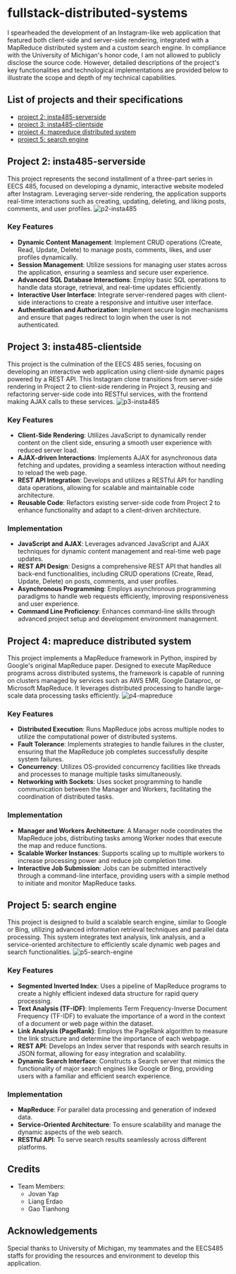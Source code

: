 # fullstack-distributed-systems
I spearheaded the development of an Instagram-like web application that featured both client-side and server-side rendering, integrated with a MapReduce distributed system and a custom search engine. In compliance with the University of Michigan's honor code, I am not allowed to publicly disclose the source code. However, detailed descriptions of the project's key functionalities and technological implementations are provided below to illustrate the scope and depth of my technical capabilities.

## List of projects and their specifications
- [project 2: insta485-serverside](https://eecs485staff.github.io/p2-insta485-serverside/)
- [project 3: insta485-clientside](https://eecs485staff.github.io/p3-insta485-clientside/)
- [project 4: mapreduce distributed system](https://eecs485staff.github.io/p4-mapreduce/)
- [project 5: search engine](https://eecs485staff.github.io/p5-search-engine/)

## Project 2: insta485-serverside
This project represents the second installment of a three-part series in EECS 485, focused on developing a dynamic, interactive website modeled after Instagram. Leveraging server-side rendering, the application supports real-time interactions such as creating, updating, deleting, and liking posts, comments, and user profiles.
![p2-insta485](./p2-insta485.png)

### Key Features
- **Dynamic Content Management**: Implement CRUD operations (Create, Read, Update, Delete) to manage posts, comments, likes, and user profiles dynamically.
- **Session Management**: Utilize sessions for managing user states across the application, ensuring a seamless and secure user experience.
- **Advanced SQL Database Interactions**: Employ basic SQL operations to handle data storage, retrieval, and real-time updates efficiently.
- **Interactive User Interface**: Integrate server-rendered pages with client-side interactions to create a responsive and intuitive user interface.
- **Authentication and Authorization**: Implement secure login mechanisms and ensure that pages redirect to login when the user is not authenticated.

## Project 3: insta485-clientside
This project is the culmination of the EECS 485 series, focusing on developing an interactive web application using client-side dynamic pages powered by a REST API. This Instagram clone transitions from server-side rendering in Project 2 to client-side rendering in Project 3, reusing and refactoring server-side code into RESTful services, with the frontend making AJAX calls to these services.
![p3-insta485](./p3-insta485.png)

### Key Features
- **Client-Side Rendering**: Utilizes JavaScript to dynamically render content on the client side, ensuring a smooth user experience with reduced server load.
- **AJAX-driven Interactions**: Implements AJAX for asynchronous data fetching and updates, providing a seamless interaction without needing to reload the web page.
- **REST API Integration**: Develops and utilizes a RESTful API for handling data operations, allowing for scalable and maintainable code architecture.
- **Reusable Code**: Refactors existing server-side code from Project 2 to enhance functionality and adapt to a client-driven architecture.

### Implementation
- **JavaScript and AJAX**: Leverages advanced JavaScript and AJAX techniques for dynamic content management and real-time web page updates.
- **REST API Design**: Designs a comprehensive REST API that handles all back-end functionalities, including CRUD operations (Create, Read, Update, Delete) on posts, comments, and user profiles.
- **Asynchronous Programming**: Employs asynchronous programming paradigms to handle web requests efficiently, improving responsiveness and user experience.
- **Command Line Proficiency**: Enhances command-line skills through advanced project setup and development environment management.

## Project 4: mapreduce distributed system
This project implements a MapReduce framework in Python, inspired by Google's original MapReduce paper. Designed to execute MapReduce programs across distributed systems, the framework is capable of running on clusters managed by services such as AWS EMR, Google Dataproc, or Microsoft MapReduce. It leverages distributed processing to handle large-scale data processing tasks efficiently.
![p4-mapreduce](./p4-mapreduce.png)

### Key Features
- **Distributed Execution**: Runs MapReduce jobs across multiple nodes to utilize the computational power of distributed systems.
- **Fault Tolerance**: Implements strategies to handle failures in the cluster, ensuring that the MapReduce job completes successfully despite system failures.
- **Concurrency**: Utilizes OS-provided concurrency facilities like threads and processes to manage multiple tasks simultaneously.
- **Networking with Sockets**: Uses socket programming to handle communication between the Manager and Workers, facilitating the coordination of distributed tasks.

### Implementation
- **Manager and Workers Architecture**: A Manager node coordinates the MapReduce jobs, distributing tasks among Worker nodes that execute the map and reduce functions.
- **Scalable Worker Instances**: Supports scaling up to multiple workers to increase processing power and reduce job completion time.
- **Interactive Job Submission**: Jobs can be submitted interactively through a command-line interface, providing users with a simple method to initiate and monitor MapReduce tasks.

## Project 5: search engine 
This project is designed to build a scalable search engine, similar to Google or Bing, utilizing advanced information retrieval techniques and parallel data processing. This system integrates text analysis, link analysis, and a service-oriented architecture to efficiently scale dynamic web pages and search functionalities.
![p5-search-engine](./p5-search-engine.png)

### Key Features
- **Segmented Inverted Index**: Uses a pipeline of MapReduce programs to create a highly efficient indexed data structure for rapid query processing.
- **Text Analysis (TF-IDF)**: Implements Term Frequency-Inverse Document Frequency (TF-IDF) to evaluate the importance of a word in the context of a document or web page within the dataset.
- **Link Analysis (PageRank)**: Employs the PageRank algorithm to measure the link structure and determine the importance of each webpage.
- **REST API**: Develops an Index server that responds with search results in JSON format, allowing for easy integration and scalability.
- **Dynamic Search Interface**: Constructs a Search server that mimics the functionality of major search engines like Google or Bing, providing users with a familiar and efficient search experience.

### Implementation
- **MapReduce**: For parallel data processing and generation of indexed data.
- **Service-Oriented Architecture**: To ensure scalability and manage the dynamic aspects of the web search.
- **RESTful API**: To serve search results seamlessly across different platforms.

## Credits
- Team Members:
    - Jovan Yap
    - Liang Erdao
    - Gao Tianhong

## Acknowledgements
Special thanks to University of Michigan, my teammates and the EECS485 staffs for providing the resources and environment to develop this application.